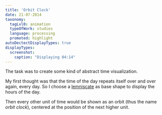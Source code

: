 ```yaml
---
title: 'Orbit Clock'
date: 21-07-2014
taxonomy:
  tagLvl0: animation
  typeOfWork: studies
  language: processing
  promoted: highlight
autoDectectDisplayTypes: true
displayTypes:
  screenshot:
    caption: "Displaying 04:14"
---
```

The task was to create some kind of abstract time visualization.

My first thought was that the time of the day repeats itself over and over again, every day. So I choose a [lemniscate](https://en.wikipedia.org/wiki/Lemniscate#Lemniscate_of_Bernoulli) as base shape to display the hours of the day.

Then every other unit of time would be shown as an orbit (thus the name <cite>orbit clock</cite>), centered at the position of the next higher unit.